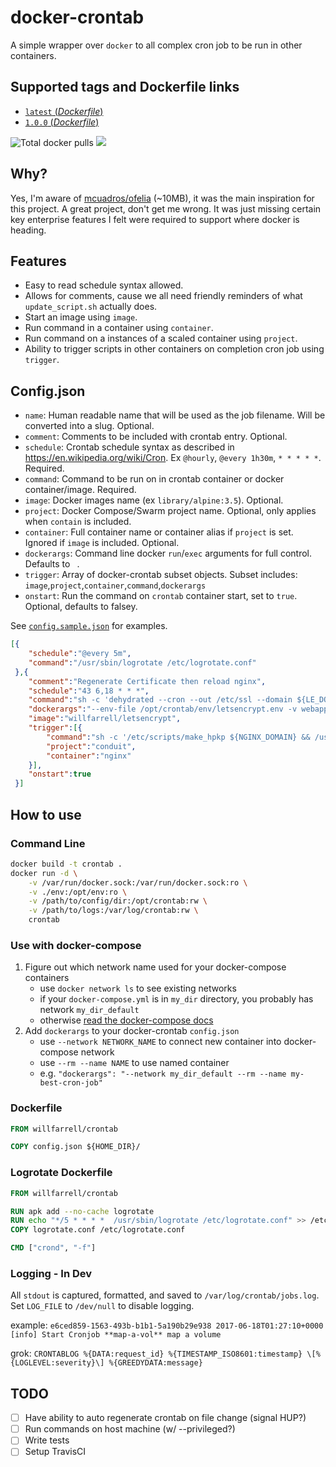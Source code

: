 # docker-crontab

A simple wrapper over `docker` to all complex cron job to be run in other containers.

## Supported tags and Dockerfile links

-	[`latest` (*Dockerfile*)](https://github.com/willfarrell/docker-crontab/blob/master/Dockerfile)
-	[`1.0.0` (*Dockerfile*)](https://github.com/willfarrell/docker-crontab/blob/1.0.0/Dockerfile)

![](https://img.shields.io/docker/pulls/willfarrell/crontab "Total docker pulls") [![](https://images.microbadger.com/badges/image/willfarrell/crontab.svg)](http://microbadger.com/images/willfarrell/crontab "Get your own image badge on microbadger.com")


## Why?
Yes, I'm aware of [mcuadros/ofelia](https://github.com/mcuadros/ofelia) (~10MB), it was the main inspiration for this project. 
A great project, don't get me wrong. It was just missing certain key enterprise features I felt were required to support where docker is heading.

## Features
- Easy to read schedule syntax allowed.
- Allows for comments, cause we all need friendly reminders of what `update_script.sh` actually does.
- Start an image using `image`.
- Run command in a container using `container`.
- Run command on a instances of a scaled container using `project`.
- Ability to trigger scripts in other containers on completion cron job using `trigger`.

## Config.json
- `name`: Human readable name that will be used as the job filename. Will be converted into a slug. Optional.
- `comment`: Comments to be included with crontab entry. Optional.
- `schedule`: Crontab schedule syntax as described in https://en.wikipedia.org/wiki/Cron. Ex `@hourly`, `@every 1h30m`, `* * * * *`. Required.
- `command`: Command to be run on in crontab container or docker container/image. Required.
- `image`: Docker images name (ex `library/alpine:3.5`). Optional.
- `project`: Docker Compose/Swarm project name. Optional, only applies when `contain` is included.
- `container`: Full container name or container alias if `project` is set. Ignored if `image` is included. Optional.
- `dockerargs`: Command line docker `run`/`exec` arguments for full control. Defaults to ` `.
- `trigger`: Array of docker-crontab subset objects. Subset includes: `image`,`project`,`container`,`command`,`dockerargs` 
- `onstart`: Run the command on `crontab` container start, set to `true`. Optional, defaults to falsey.

See [`config.sample.json`](https://github.com/willfarrell/docker-crontab/blob/master/config.sample.json) for examples.

```json
[{
 	"schedule":"@every 5m",
 	"command":"/usr/sbin/logrotate /etc/logrotate.conf"
 },{
 	"comment":"Regenerate Certificate then reload nginx",
 	"schedule":"43 6,18 * * *",
 	"command":"sh -c 'dehydrated --cron --out /etc/ssl --domain ${LE_DOMAIN} --challenge dns-01 --hook dehydrated-dns'",
 	"dockerargs":"--env-file /opt/crontab/env/letsencrypt.env -v webapp_nginx_tls_cert:/etc/ssl -v webapp_nginx_acme_challenge:/var/www/.well-known/acme-challenge",
 	"image":"willfarrell/letsencrypt",
 	"trigger":[{
 		"command":"sh -c '/etc/scripts/make_hpkp ${NGINX_DOMAIN} && /usr/sbin/nginx -t && /usr/sbin/nginx -s reload'",
 		"project":"conduit",
 		"container":"nginx"
 	}],
 	"onstart":true
 }]
```

## How to use

### Command Line

```bash
docker build -t crontab .
docker run -d \
    -v /var/run/docker.sock:/var/run/docker.sock:ro \
    -v ./env:/opt/env:ro \
    -v /path/to/config/dir:/opt/crontab:rw \
    -v /path/to/logs:/var/log/crontab:rw \
    crontab
```

### Use with docker-compose

1. Figure out which network name used for your docker-compose containers
	* use `docker network ls` to see existing networks
	* if your `docker-compose.yml` is in `my_dir` directory, you probably has network `my_dir_default`
	* otherwise [read the docker-compose docs](https://docs.docker.com/compose/networking/)
2. Add `dockerargs` to your docker-crontab `config.json`
	* use `--network NETWORK_NAME` to connect new container into docker-compose network
	* use `--rm --name NAME` to use named container
	* e.g. `"dockerargs": "--network my_dir_default --rm --name my-best-cron-job"`

### Dockerfile

```Dockerfile
FROM willfarrell/crontab

COPY config.json ${HOME_DIR}/

```

### Logrotate Dockerfile

```Dockerfile
FROM willfarrell/crontab

RUN apk add --no-cache logrotate
RUN echo "*/5 *	* * *  /usr/sbin/logrotate /etc/logrotate.conf" >> /etc/crontabs/logrotate
COPY logrotate.conf /etc/logrotate.conf

CMD ["crond", "-f"]
```

### Logging - In Dev

All `stdout` is captured, formatted, and saved to `/var/log/crontab/jobs.log`. Set `LOG_FILE` to `/dev/null` to disable logging.

example: `e6ced859-1563-493b-b1b1-5a190b29e938 2017-06-18T01:27:10+0000 [info] Start Cronjob **map-a-vol** map a volume`

grok: `CRONTABLOG %{DATA:request_id} %{TIMESTAMP_ISO8601:timestamp} \[%{LOGLEVEL:severity}\] %{GREEDYDATA:message}`

## TODO
- [ ] Have ability to auto regenerate crontab on file change (signal HUP?)
- [ ] Run commands on host machine (w/ --privileged?)
- [ ] Write tests
- [ ] Setup TravisCI
